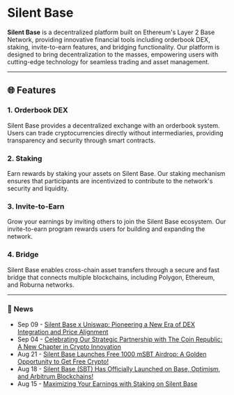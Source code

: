 # Silent Base

**Silent Base** is a decentralized platform built on Ethereum's Layer 2 Base Network, providing innovative financial tools including orderbook DEX, staking, invite-to-earn features, and bridging functionality. Our platform is designed to bring decentralization to the masses, empowering users with cutting-edge technology for seamless trading and asset management.

---

## 🌐 **Features**

### 1. **Orderbook DEX**
Silent Base provides a decentralized exchange with an orderbook system. Users can trade cryptocurrencies directly without intermediaries, providing transparency and security through smart contracts.

### 2. **Staking**
Earn rewards by staking your assets on Silent Base. Our staking mechanism ensures that participants are incentivized to contribute to the network's security and liquidity.

### 3. **Invite-to-Earn**
Grow your earnings by inviting others to join the Silent Base ecosystem. Our invite-to-earn program rewards users for building and expanding the network.

### 4. **Bridge**
Silent Base enables cross-chain asset transfers through a secure and fast bridge that connects multiple blockchains, including Polygon, Ethereum, and Roburna networks.

---

### 📰 **News**
<!-- feed start -->
- Sep 09 - [Silent Base x Uniswap: Pioneering a New Era of DEX Integration and Price Alignment](https://silentbase.medium.com/silent-base-x-uniswap-pioneering-a-new-era-of-dex-integration-and-price-alignment-a180f0a27e7b?source=rss-c5cf6ae745aa------2)
- Sep 04 - [Celebrating Our Strategic Partnership with The Coin Republic: A New Chapter in Crypto Innovation](https://silentbase.medium.com/celebrating-our-strategic-partnership-with-the-coin-republic-a-new-chapter-in-crypto-innovation-e5f956be9f07?source=rss-c5cf6ae745aa------2)
- Aug 21 - [Silent Base Launches Free 1000 mSBT Airdrop: A Golden Opportunity to Get Free Crypto!](https://silentbase.medium.com/silent-base-launches-free-1000-msbt-airdrop-a-golden-opportunity-to-get-free-crypto-554408935789?source=rss-c5cf6ae745aa------2)
- Aug 18 - [ Silent Base (SBT) Has Officially Launched on Base, Optimism, and Arbitrum Blockchains!](https://silentbase.medium.com/silent-base-sbt-has-officially-launched-on-base-optimism-and-arbitrum-blockchains-8727b36eb5db?source=rss-c5cf6ae745aa------2)
- Aug 15 - [Maximizing Your Earnings with Staking on Silent Base](https://silentbase.medium.com/maximizing-your-earnings-with-staking-on-silent-base-be2ed5a77d4f?source=rss-c5cf6ae745aa------2)
<!-- feed end -->
